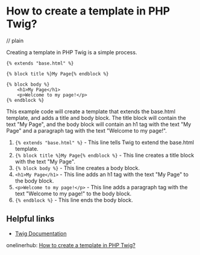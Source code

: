 # How to create a template in PHP Twig?
// plain

Creating a template in PHP Twig is a simple process.

```
{% extends "base.html" %}

{% block title %}My Page{% endblock %}

{% block body %}
    <h1>My Page</h1>
    <p>Welcome to my page!</p>
{% endblock %}
```

This example code will create a template that extends the base.html template, and adds a title and body block. The title block will contain the text "My Page", and the body block will contain an h1 tag with the text "My Page" and a paragraph tag with the text "Welcome to my page!".

1. `{% extends "base.html" %}` - This line tells Twig to extend the base.html template.
2. `{% block title %}My Page{% endblock %}` - This line creates a title block with the text "My Page".
3. `{% block body %}` - This line creates a body block.
4. `<h1>My Page</h1>` - This line adds an h1 tag with the text "My Page" to the body block.
5. `<p>Welcome to my page!</p>` - This line adds a paragraph tag with the text "Welcome to my page!" to the body block.
6. `{% endblock %}` - This line ends the body block.

## Helpful links

- [Twig Documentation](https://twig.symfony.com/doc/2.x/)

onelinerhub: [How to create a template in PHP Twig?](https://onelinerhub.com/twig/how-to-create-a-template-in-php-twig-)